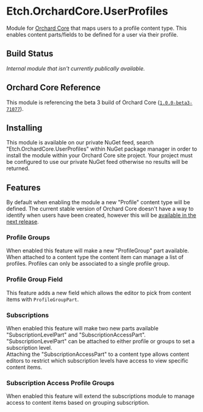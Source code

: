 # Etch.OrchardCore.UserProfiles

Module for [Orchard Core](https://github.com/OrchardCMS/OrchardCore) that maps users to a profile content type. This enables content parts/fields to be defined for a user via their profile.

## Build Status

_Internal module that isn't currently publically available._

## Orchard Core Reference

This module is referencing the beta 3 build of Orchard Core ([`1.0.0-beta3-71077`](https://www.nuget.org/packages/OrchardCore.Module.Targets/1.0.0-beta3-71077)).

## Installing

This module is available on our private NuGet feed, search "Etch.OrchardCore.UserProfiles" within NuGet package manager in order to install the module within your Orchard Core site project. Your project must be configured to use our private NuGet feed otherwise no results will be returned.

## Features
By default when enabling the module a new "Profile" content type will be defined. The current stable version of Orchard Core doesn't have a way to identify when users have been created, however this will be [available in the next release](https://github.com/OrchardCMS/OrchardCore/commit/58045f241c3bc0fb6692ae873fbca340098eb944).

### Profile Groups

When enabled this feature will make a new "ProfileGroup" part available. When attached to a content type the content item can manage a list of profiles. Profiles can only be associated to a single profile group.

### Profile Group Field

This feature adds a new field which allows the editor to pick from content items with `ProfileGroupPart`.

### Subscriptions

When enabled this feature will make two new parts available "SubscriptionLevelPart" and "SubscriptionAccessPart".   
"SubscriptionLevelPart" can be attached to either profile or groups to set a subscription level.   
Attaching the "SubscriptionAccessPart" to a content type allows content editors to restrict which subscription levels have access to view specific content items.

### Subscription Access Profile Groups

When enabled this feature will extend the subscriptions module to manage access to content items based on grouping subscription.

